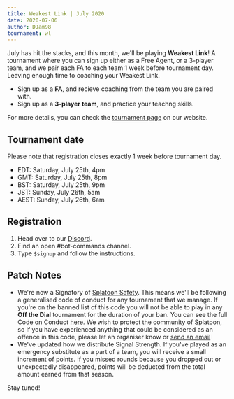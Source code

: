 ```yaml
---
title: Weakest Link | July 2020
date: 2020-07-06
author: DJam98
tournament: wl
---
```


July has hit the stacks, and this month, we'll be playing __Weakest Link__! A tournament where you can sign up either as a Free Agent, or a 3-player team, and we pair each FA to each team 1 week before tournament day. Leaving enough time to coaching your Weakest Link.
- Sign up as a **FA**, and recieve coaching from the team you are paired with.
- Sign up as a **3-player team**, and practice your teachng skills.

For more details, you can check the [tournament page](/wl) on our website.

## Tournament date
Please note that registration closes exactly 1 week before tournament day.
- EDT: Saturday, July 25th, 4pm
- GMT: Saturday, July 25th, 8pm
- BST: Saturday, July 25th, 9pm
- JST: Sunday, July 26th, 5am
- AEST: Sunday, July 26th, 6am

## Registration
1. Head over to our [Discord](/discord).
2. Find an open <Mention>#bot-commands</Mention> channel.
3. Type `$signup` and follow the instructions.

## Patch Notes
- We're now a Signatory of [Splatoon Safety](https://twitter.com/splatsafety). This means we'll be following a generalised code of conduct for any tournament that we manage. If you're on the banned list of this code you will not be able to play in any __Off the Dial__ tournament for the duration of your ban. You can see the full Code on Conduct [here](https://docs.google.com/document/d/1Pf6S25d2rFDAP5JUJzaVeEkb0OGYIaGo-LQ3KGXUOpA/edit?usp=sharing). We wish to protect the community of Splatoon, so if you have experienced anything that could be considered as an offence in this code, please let an organiser know or [send an email](splatsafety@gmail.com)
- We've updated how we distribute Signal Strength. If you've played as an emergency substitute as a part of a team, you will receive a small increment of points. If you missed rounds because you dropped out or unexpectedly disappeared, points will be deducted from the total amount earned from that season.

Stay tuned!